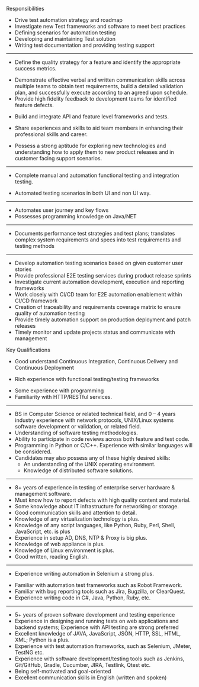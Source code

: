 Responsibilities

- Drive test automation strategy and roadmap
- Investigate new Test frameworks and software to meet best practices
- Defining scenarios for automation testing
- Developing and maintaining Test solution
- Writing test documentation and providing testing support

---

* Define the quality strategy for a feature and identify the appropriate success metrics.

- Demonstrate effective verbal and written communication skills across multiple teams to obtain test requirements, build a detailed validation plan, and successfully execute according to an agreed upon schedule.
- Provide high fidelity feedback to development teams for identified feature defects.

* Build and integrate API and feature level frameworks and tests.

* Share experiences and skills to aid team members in enhancing their professional skills and career.

* Possess a strong aptitude for exploring new technologies and understanding how to apply them to new product releases and in customer facing support scenarios.

---

* Complete manual and automation functional testing and integration testing.

* Automated testing scenarios in both UI and non UI way.

---

- Automates user journey and key flows
- Possesses programming knowledge on Java/NET

---

* Documents performance test strategies and test plans; translates complex system requirements and specs into test requirements and testing methods

---

- Develop automation testing scenarios based on given customer user stories
- Provide professional E2E testing services during product release sprints
- Investigate current automation development, execution and reporting frameworks
- Work closely with CI/CD team for E2E automation enablement within CI/CD framework
- Creation of traceability and requirements coverage matrix to ensure quality of automation testing
- Provide timely automation support on production deployment and patch releases
- Timely monitor and update projects status and communicate with management



Key Qualifications

* Good understand Continuous Integration, Continuous Delivery and Continuous Deployment

* Rich experience with functional testing/testing frameworks

- Some experience with programming
- Familiarity with HTTP/RESTful services.

---

- BS in Computer Science or related technical field, and 0 – 4 years industry experience with network protocols, UNIX/Linux systems software development or validation, or related field.
- Understanding of software testing methodologies.
- Ability to participate in code reviews across both feature and test code.
- Programming in Python or C/C++. Experience with similar languages will be considered.
- Candidates may also possess any of these highly desired skills:
  - An understanding of the UNIX operating environment.
  - Knowledge of distributed software solutions.

---

- 8+ years of experience in testing of enterprise server hardware & management software.
- Must know how to report defects with high quality content and material.
- Some knowledge about IT infrastructure for networking or storage.
- Good communication skills and attention to detail.
- Knowledge of any virtualization technology is plus.
- Knowledge of any script languages, like Python, Ruby, Perl, Shell, JavaScript, etc. is plus
- Experience in setup AD, DNS, NTP & Proxy is big plus.
- Knowledge of web appliance is plus.
- Knowledge of Linux environment is plus.
- Good written, reading English.

---

*  Experience writing automation in Selenium a strong plus.

- Familiar with automation test frameworks such as Robot Framework.
- Familiar with bug reporting tools such as Jira, Bugzilla, or ClearQuest.
- Experience writing code in C#, Java, Python, Ruby, etc.

---

- 5+ years of proven software development and testing experience
- Experience in designing and running tests on web applications and backend systems; Experience with API testing are strong preferred
- Excellent knowledge of JAVA, JavaScript, JSON, HTTP, SSL, HTML, XML; Python is a plus.
- Experience with test automation frameworks, such as Selenium, JMeter, TestNG etc.
- Experience with software development/testing tools such as Jenkins, Git/GitHub, Gradle, Cucumber, JIRA, Testlink, Qtest etc.
- Being self-motivated and goal-oriented
- Excellent communication skills in English (written and spoken) 